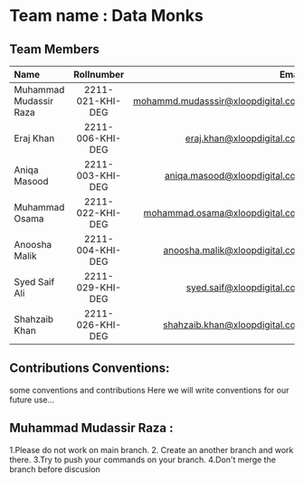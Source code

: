 # Team name : Data Monks

## Team Members

 
| Name | Rollnumber | Email|
| :------- | :------------: | ----------: |  
|  Muhammad Mudassir Raza |  2211-021-KHI-DEG      |   mohammd.mudasssir@xloopdigital.com       |
|  Eraj Khan |  2211-006-KHI-DEG      |   eraj.khan@xloopdigital.com       |
|  Aniqa Masood |  2211-003-KHI-DEG      |   aniqa.masood@xloopdigital.com       |
|  Muhammad Osama |  2211-022-KHI-DEG      |   mohammad.osama@xloopdigital.com      |\
|  Anoosha Malik  |  2211-004-KHI-DEG        |  anoosha.malik@xloopdigital.com |\
|  Syed Saif Ali |  2211-029-KHI-DEG      |   syed.saif@xloopdigital.com       |\
| Shahzaib Khan | 2211-026-KHI-DEG | shahzaib.khan@xloopdigital.com


## Contributions Conventions:
some conventions and contributions
Here we will write conventions for our future use...

## Muhammad Mudassir Raza :
1.Please do not work on main branch.
2. Create an another branch and work there.
3.Try to push your commands on your branch.
4.Don't merge the branch before discusion 





 



 
